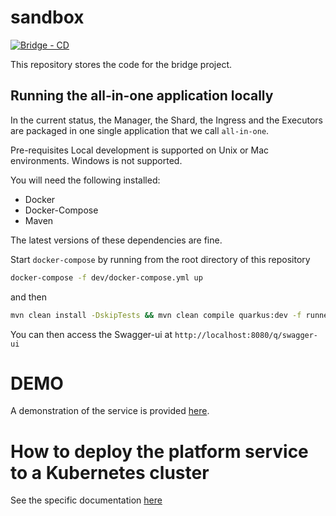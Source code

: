 # sandbox

[![Bridge - CD](https://github.com/5733d9e2be6485d52ffa08870cabdee0/sandbox/actions/workflows/CD.yml/badge.svg)](https://github.com/5733d9e2be6485d52ffa08870cabdee0/sandbox/actions/workflows/CD.yml)

This repository stores the code for the bridge project.

## Running the all-in-one application locally

In the current status, the Manager, the Shard, the Ingress and the Executors are packaged in one single application that we call `all-in-one`.

Pre-requisites
Local development is supported on Unix or Mac environments. Windows is not supported.

You will need the following installed:

- Docker
- Docker-Compose
- Maven

The latest versions of these dependencies are fine.

Start `docker-compose` by running from the root directory of this repository

```bash
docker-compose -f dev/docker-compose.yml up
```

and then 

```bash
mvn clean install -DskipTests && mvn clean compile quarkus:dev -f runner/pom.xml
```

You can then access the Swagger-ui at `http://localhost:8080/q/swagger-ui`

# DEMO 

A demonstration of the service is provided [here](DEMO.md).

# How to deploy the platform service to a Kubernetes cluster

See the specific documentation [here](kustomize/README.md)
